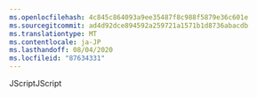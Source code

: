 ```yaml
---
ms.openlocfilehash: 4c845c864093a9ee35487f8c988f5879e36c601e
ms.sourcegitcommit: ad4d92dce894592a259721a1571b1d8736abacdb
ms.translationtype: MT
ms.contentlocale: ja-JP
ms.lasthandoff: 08/04/2020
ms.locfileid: "87634331"
---
```

<span data-ttu-id="975f3-101">JScript</span><span class="sxs-lookup"><span data-stu-id="975f3-101">JScript</span></span>
